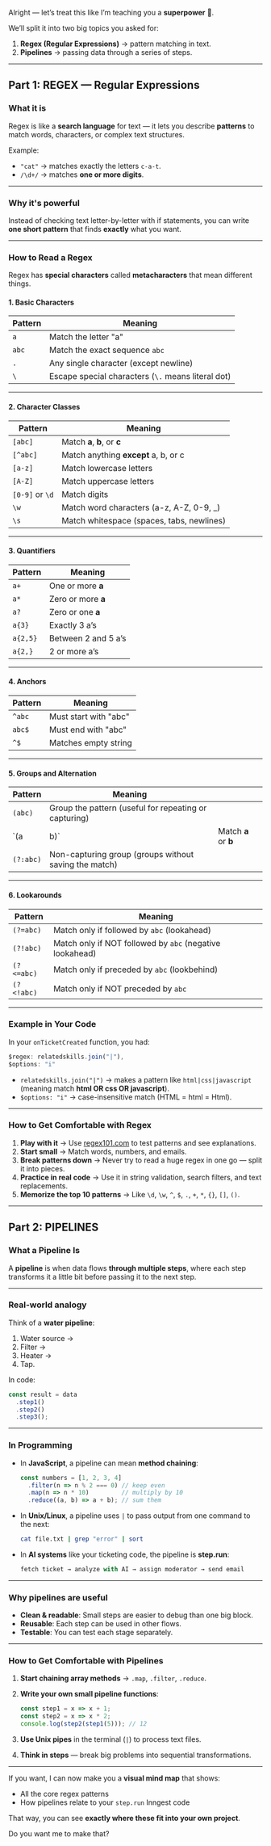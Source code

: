 Alright — let’s treat this like I’m teaching you a **superpower** 🦸.

We’ll split it into two big topics you asked for:

1. **Regex (Regular Expressions)** → pattern matching in text.
2. **Pipelines** → passing data through a series of steps.

---

## **Part 1: REGEX — Regular Expressions**

### **What it is**

Regex is like a **search language** for text —
it lets you describe **patterns** to match words, characters, or complex text structures.

Example:

* `"cat"` → matches exactly the letters `c-a-t`.
* `/\d+/` → matches **one or more digits**.

---

### **Why it's powerful**

Instead of checking text letter-by-letter with if statements,
you can write **one short pattern** that finds **exactly** what you want.

---

### **How to Read a Regex**

Regex has **special characters** called **metacharacters** that mean different things.

#### 1. **Basic Characters**

| Pattern | Meaning                                            |
| ------- | -------------------------------------------------- |
| `a`     | Match the letter "a"                               |
| `abc`   | Match the exact sequence `abc`                     |
| `.`     | Any single character (except newline)              |
| `\`     | Escape special characters (`\.` means literal dot) |

---

#### 2. **Character Classes**

| Pattern         | Meaning                                   |
| --------------- | ----------------------------------------- |
| `[abc]`         | Match **a**, **b**, or **c**              |
| `[^abc]`        | Match anything **except** a, b, or c      |
| `[a-z]`         | Match lowercase letters                   |
| `[A-Z]`         | Match uppercase letters                   |
| `[0-9]` or `\d` | Match digits                              |
| `\w`            | Match word characters (a-z, A-Z, 0-9, \_) |
| `\s`            | Match whitespace (spaces, tabs, newlines) |

---

#### 3. **Quantifiers**

| Pattern  | Meaning             |
| -------- | ------------------- |
| `a+`     | One or more **a**   |
| `a*`     | Zero or more **a**  |
| `a?`     | Zero or one **a**   |
| `a{3}`   | Exactly 3 a’s       |
| `a{2,5}` | Between 2 and 5 a’s |
| `a{2,}`  | 2 or more a’s       |

---

#### 4. **Anchors**

| Pattern | Meaning               |
| ------- | --------------------- |
| `^abc`  | Must start with "abc" |
| `abc$`  | Must end with "abc"   |
| `^$`    | Matches empty string  |

---

#### 5. **Groups and Alternation**

| Pattern   | Meaning                                               |                      |
| --------- | ----------------------------------------------------- | -------------------- |
| `(abc)`   | Group the pattern (useful for repeating or capturing) |                      |
| \`(a      | b)\`                                                  | Match **a** or **b** |
| `(?:abc)` | Non-capturing group (groups without saving the match) |                      |

---

#### 6. **Lookarounds**

| Pattern    | Meaning                                                  |
| ---------- | -------------------------------------------------------- |
| `(?=abc)`  | Match only if followed by `abc` (lookahead)              |
| `(?!abc)`  | Match only if NOT followed by `abc` (negative lookahead) |
| `(?<=abc)` | Match only if preceded by `abc` (lookbehind)             |
| `(?<!abc)` | Match only if NOT preceded by `abc`                      |

---

### **Example in Your Code**

In your `onTicketCreated` function, you had:

```js
$regex: relatedskills.join("|"),
$options: "i"
```

* `relatedskills.join("|")` → makes a pattern like `html|css|javascript` (meaning match **html OR css OR javascript**).
* `$options: "i"` → case-insensitive match (HTML = html = Html).

---

### **How to Get Comfortable with Regex**

1. **Play with it** → Use [regex101.com](https://regex101.com/) to test patterns and see explanations.
2. **Start small** → Match words, numbers, and emails.
3. **Break patterns down** → Never try to read a huge regex in one go — split it into pieces.
4. **Practice in real code** → Use it in string validation, search filters, and text replacements.
5. **Memorize the top 10 patterns** → Like `\d`, `\w`, `^`, `$`, `.`, `+`, `*`, `{}`, `[]`, `()`.

---

## **Part 2: PIPELINES**

### **What a Pipeline Is**

A **pipeline** is when data flows **through multiple steps**,
where each step transforms it a little bit before passing it to the next step.

---

### **Real-world analogy**

Think of a **water pipeline**:

1. Water source →
2. Filter →
3. Heater →
4. Tap.

In code:

```js
const result = data
  .step1()
  .step2()
  .step3();
```

---

### **In Programming**

* In **JavaScript**, a pipeline can mean **method chaining**:

  ```js
  const numbers = [1, 2, 3, 4]
    .filter(n => n % 2 === 0) // keep even
    .map(n => n * 10)         // multiply by 10
    .reduce((a, b) => a + b); // sum them
  ```
* In **Unix/Linux**, a pipeline uses `|` to pass output from one command to the next:

  ```bash
  cat file.txt | grep "error" | sort
  ```
* In **AI systems** like your ticketing code, the pipeline is **step.run**:

  ```js
  fetch ticket → analyze with AI → assign moderator → send email
  ```

---

### **Why pipelines are useful**

* **Clean & readable**: Small steps are easier to debug than one big block.
* **Reusable**: Each step can be used in other flows.
* **Testable**: You can test each stage separately.

---

### **How to Get Comfortable with Pipelines**

1. **Start chaining array methods** → `.map`, `.filter`, `.reduce`.
2. **Write your own small pipeline functions**:

   ```js
   const step1 = x => x + 1;
   const step2 = x => x * 2;
   console.log(step2(step1(5))); // 12
   ```
3. **Use Unix pipes** in the terminal (`|`) to process text files.
4. **Think in steps** — break big problems into sequential transformations.

---

If you want, I can now make you a **visual mind map** that shows:

* All the core regex patterns
* How pipelines relate to your `step.run` Inngest code

That way, you can see **exactly where these fit into your own project**.

Do you want me to make that?
